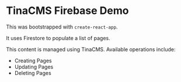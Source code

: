 # TinaCMS Firebase Demo

This was bootstrapped with `create-react-app`.

It uses Firestore to populate a list of pages.

This content is managed using TinaCMS. Available operations include:

- Creating Pages
- Updating Pages
- Deleting Pages
